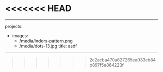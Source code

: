 <<<<<<< HEAD
=======
---
projects:
  - images:
      - /media/indors-pattern.png
      - /media/dots-13.jpg
    title: asdf
---

>>>>>>> 2c2acba470a827265ea033eb84b897f5e864223f
